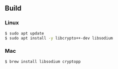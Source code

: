 ## Build

### Linux
```bash
$ sudo apt update
$ sudo apt install -y libcrypto++-dev libsodium
```

### Mac
```bash
$ brew install libsodium cryptopp
```